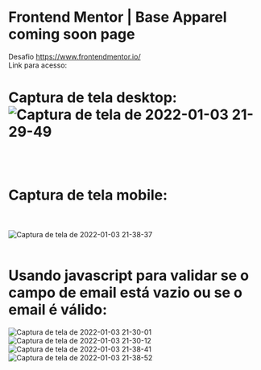 # Frontend Mentor | Base Apparel coming soon page
Desafio https://www.frontendmentor.io/
<br>
Link para acesso:
<br>
# Captura de tela desktop:![Captura de tela de 2022-01-03 21-29-49](https://user-images.githubusercontent.com/91329679/147995724-67a2b2c6-906b-4b1c-b75d-136b1680bec7.png)
<br><br>
# Captura de tela mobile: 
<br><br>
![Captura de tela de 2022-01-03 21-38-37](https://user-images.githubusercontent.com/91329679/147995780-b94b57cd-b532-4467-9f42-9bfde85480e6.png)
<br><br>
# Usando javascript para validar se o campo de email está vazio ou se o email é válido:
![Captura de tela de 2022-01-03 21-30-01](https://user-images.githubusercontent.com/91329679/147996029-a2f32e28-4e17-4dca-9ac7-08eca80f78ae.png)
![Captura de tela de 2022-01-03 21-30-12](https://user-images.githubusercontent.com/91329679/147996033-11b4be37-7797-461a-bcb2-1e9c4886b6fc.png)
![Captura de tela de 2022-01-03 21-38-41](https://user-images.githubusercontent.com/91329679/147996212-c5e01705-4fc3-4d9f-ac88-f744f6c861f1.png)
![Captura de tela de 2022-01-03 21-38-52](https://user-images.githubusercontent.com/91329679/147996215-9b9e773c-4ac1-40d4-b3f6-8415062babe4.png)
